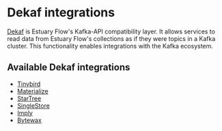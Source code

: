 # Dekaf integrations

[Dekaf](/guides/dekaf_reading_collections_from_kafka.md) is Estuary Flow's Kafka-API compatibility layer.
It allows services to read data from Estuary Flow's collections as if they were topics in a Kafka cluster. This
functionality enables integrations with the Kafka ecosystem.

## Available Dekaf integrations

- [Tinybird](/reference/Connectors/dekaf/dekaf-tinybird)
- [Materialize](/reference/Connectors/dekaf/dekaf-materialize)
- [StarTree](/reference/Connectors/dekaf/dekaf-startree)
- [SingleStore](/reference/Connectors/dekaf/dekaf-singlestore)
- [Imply](/reference/Connectors/dekaf/dekaf-imply)
- [Bytewax](/reference/Connectors/dekaf/dekaf-bytewax)